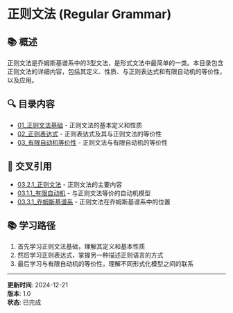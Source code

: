 # 正则文法 (Regular Grammar)

## 📚 概述

正则文法是乔姆斯基谱系中的3型文法，是形式文法中最简单的一类。本目录包含正则文法的详细内容，包括其定义、性质、与正则表达式和有限自动机的等价性，以及应用。

## 🔍 目录内容

- [01_正则文法基础](./01_正则文法基础.md) - 正则文法的基本定义和性质
- [02_正则表达式](./02_正则表达式.md) - 正则表达式及其与正则文法的等价性
- [03_有限自动机等价性](./03_有限自动机等价性.md) - 正则文法与有限自动机的等价性

## 🔗 交叉引用

- [03.2.1_正则文法](../03.2.1_正则文法.md) - 正则文法的主要内容
- [03.1.1_有限自动机](../../03.1.1_有限自动机.md) - 与正则文法等价的自动机模型
- [03.3.1_乔姆斯基谱系](../../03.3.1_乔姆斯基谱系.md) - 正则文法在乔姆斯基谱系中的位置

## 📚 学习路径

1. 首先学习正则文法基础，理解其定义和基本性质
2. 然后学习正则表达式，掌握另一种描述正则语言的方式
3. 最后学习与有限自动机的等价性，理解不同形式化模型之间的联系

---

**更新时间**: 2024-12-21  
**版本**: 1.0  
**状态**: 已完成
